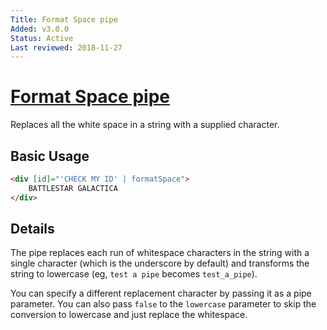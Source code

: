 ```yaml
---
Title: Format Space pipe
Added: v3.0.0
Status: Active
Last reviewed: 2018-11-27
---
```


# [Format Space pipe](../../../lib/core/src/lib/pipes/format-space.pipe.ts "Defined in format-space.pipe.ts")

Replaces all the white space in a string with a supplied character.

## Basic Usage

<!-- {% raw %} -->

```HTML
<div [id]="'CHECK MY ID' | formatSpace">
    BATTLESTAR GALACTICA
</div>
```

<!-- {% endraw %} -->

## Details

The pipe replaces each run of whitespace characters in the string with a single character
(which is the underscore by default) and transforms the string to lowercase (eg, `test a pipe`
becomes `test_a_pipe`).

You can specify a different replacement character by passing it as a pipe parameter.
You can also pass `false` to the `lowercase` parameter to skip the conversion to lowercase
and just replace the whitespace.
